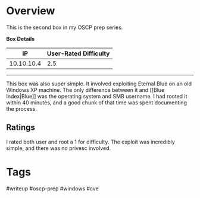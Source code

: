 # Overview

This is the second box in my OSCP prep series.

**Box Details**

|IP|User-Rated Difficulty
|---|---|
|10.10.10.4|2.5|

---

This box was also super simple. It involved exploiting Eternal Blue on an old Windows XP machine. The only difference between it and [[Blue Index|Blue]] was the operating system and SMB username. I had rooted it within 40 minutes, and a good chunk of that time was spent documenting the process.

## Ratings

I rated both user and root a 1 for difficulty. The exploit was incredibly simple, and there was no privesc involved.

# Tags

#writeup #oscp-prep #windows #cve
